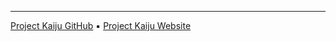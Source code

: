 ---

[Project Kaiju GitHub](https://github.com/projectkaiju) ▪ [Project Kaiju Website](https://projectkaiju.github.io/Website/)